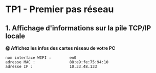 # TP1 - Premier pas réseau

## 1. Affichage d'informations sur la pile TCP/IP locale

**🌞 Affichez les infos des cartes réseau de votre PC**

    nom interface WIFI :        en0
    adresse MAC :               88:e9:fe:75:94:10
    adresse IP :                10.33.48.133            